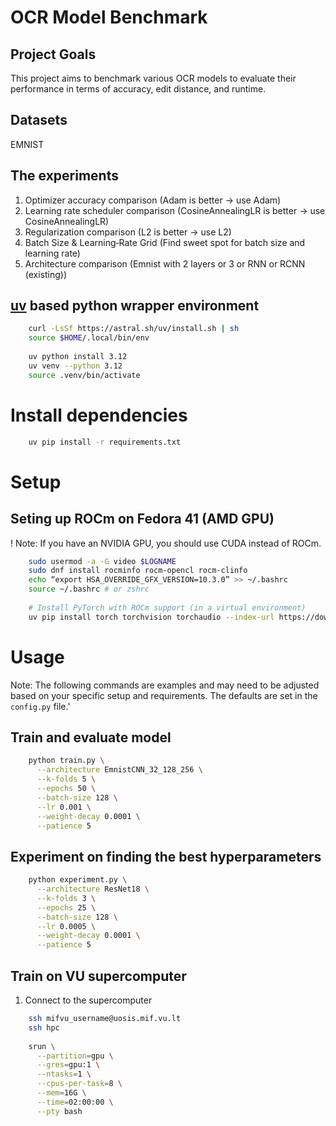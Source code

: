 # OCR Model Benchmark

## Project Goals

This project aims to benchmark various OCR models to evaluate their performance in terms of
accuracy, edit distance, and runtime.

## Datasets
EMNIST

## The experiments
1. Optimizer accuracy comparison (Adam is better -> use Adam)
2. Learning rate scheduler comparison (CosineAnnealingLR is better -> use CosineAnnealingLR)
3. Regularization comparison (L2 is better -> use L2)
4. Batch Size & Learning‐Rate Grid (Find sweet spot for batch size and learning rate)
5. Architecture comparison (Emnist with 2 layers or 3 or RNN or RCNN (existing))


## [uv](https://github.com/astral-sh/uv) based python wrapper environment
```bash
    curl -LsSf https://astral.sh/uv/install.sh | sh
    source $HOME/.local/bin/env
    
    uv python install 3.12
    uv venv --python 3.12
    source .venv/bin/activate
```

# Install dependencies
```bash
    uv pip install -r requirements.txt
```

# Setup
## Seting up ROCm on Fedora 41 (AMD GPU)
! Note: If you have an NVIDIA GPU, you should use CUDA instead of ROCm.
```bash
    sudo usermod -a -G video $LOGNAME
    sudo dnf install rocminfo rocm-opencl rocm-clinfo
    echo “export HSA_OVERRIDE_GFX_VERSION=10.3.0” >> ~/.bashrc
    source ~/.bashrc # or zshrc
    
    # Install PyTorch with ROCm support (in a virtual environment)
    uv pip install torch torchvision torchaudio --index-url https://download.pytorch.org/whl/rocm6.2
```

# Usage
Note: The following commands are examples and may need to be adjusted based on your specific setup and requirements.
The defaults are set in the `config.py` file.'
## Train and evaluate model

```bash
    python train.py \
      --architecture EmnistCNN_32_128_256 \
      --k-folds 5 \
      --epochs 50 \
      --batch-size 128 \
      --lr 0.001 \
      --weight-decay 0.0001 \
      --patience 5
```

## Experiment on finding the best hyperparameters
```bash
    python experiment.py \
      --architecture ResNet18 \
      --k-folds 3 \
      --epochs 25 \
      --batch-size 128 \
      --lr 0.0005 \
      --weight-decay 0.0001 \
      --patience 5
```

## Train on VU supercomputer
1. Connect to the supercomputer
```bash
    ssh mifvu_username@uosis.mif.vu.lt
    ssh hpc
    
    srun \
      --partition=gpu \
      --gres=gpu:1 \
      --ntasks=1 \
      --cpus-per-task=8 \
      --mem=16G \
      --time=02:00:00 \
      --pty bash
```